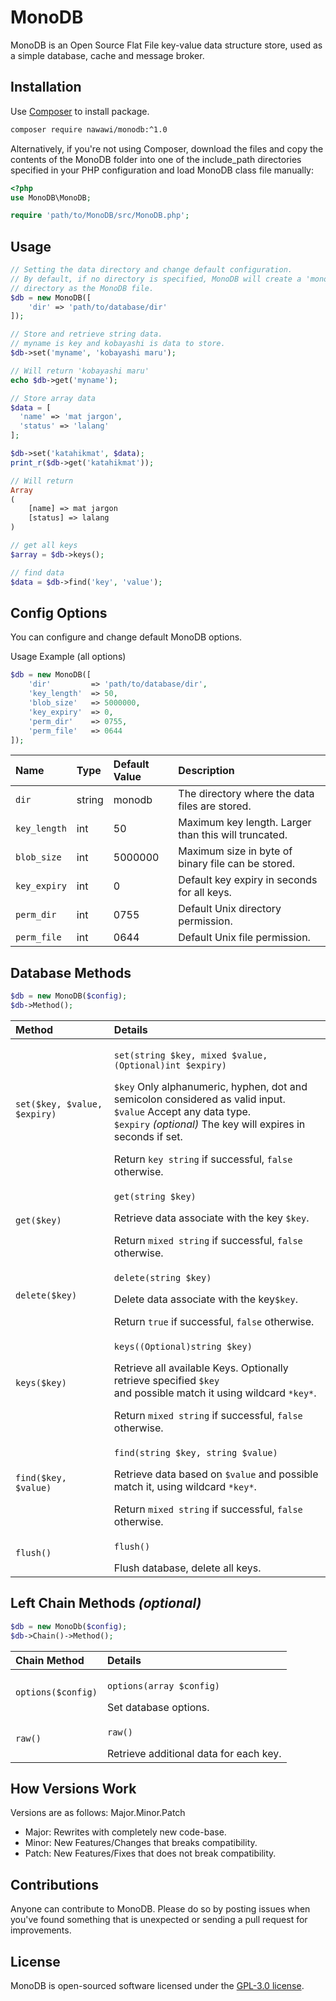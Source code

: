 # MonoDB
MonoDB is an Open Source Flat File key-value data structure store, used as a simple database, cache and message broker.

## Installation

Use [Composer](http://getcomposer.org/) to install package.

```sh
composer require nawawi/monodb:^1.0
```

Alternatively, if you're not using Composer, download the files and copy the contents of the MonoDB folder into one of the include_path directories specified in your PHP configuration and load MonoDB class file manually:

```php
<?php
use MonoDB\MonoDB;

require 'path/to/MonoDB/src/MonoDB.php';
```
## Usage

```php
// Setting the data directory and change default configuration.
// By default, if no directory is specified, MonoDB will create a 'monodb' directory in the same 
// directory as the MonoDB file.
$db = new MonoDB([
    'dir' => 'path/to/database/dir'
]);

// Store and retrieve string data.
// myname is key and kobayashi is data to store.
$db->set('myname', 'kobayashi maru');

// Will return 'kobayashi maru'
echo $db->get('myname');

// Store array data
$data = [
  'name' => 'mat jargon',
  'status' => 'lalang'
];

$db->set('katahikmat', $data);
print_r($db->get('katahikmat'));

// Will return
Array
(
    [name] => mat jargon
    [status] => lalang
)

// get all keys
$array = $db->keys();

// find data
$data = $db->find('key', 'value');
```

## Config Options

You can configure and change default MonoDB options.

Usage Example (all options)

```php
$db = new MonoDB([
    'dir'         => 'path/to/database/dir',
    'key_length'  => 50,
    'blob_size'   => 5000000,
    'key_expiry'  => 0,
    'perm_dir'    => 0755,
    'perm_file'   => 0644 
]);
```

Name | Type | Default Value | Description
:---|:---|:---|:---
`dir`           | string    | monodb              | The directory where the data files are stored.
`key_length`    | int       | 50                  | Maximum key length. Larger than this will truncated.
`blob_size`     | int       | 5000000             | Maximum size in byte of binary file can be stored.
`key_expiry`    | int       | 0                   | Default key expiry in seconds for all keys.
`perm_dir`      | int       | 0755                | Default Unix directory permission.
`perm_file`     | int       | 0644                | Default Unix file permission.


## Database Methods

```php
$db = new MonoDB($config);
$db->Method();
```

Method|Details
:---|:---
`set($key, $value, $expiry)`|<p>`set(string $key, mixed $value, (Optional)int $expiry)`</p><p>`$key` Only alphanumeric, hyphen, dot and semicolon considered as valid input.<br>`$value` Accept any data type.<br>`$expiry` *(optional)* The key will expires in seconds if set.</p>Return `key string` if successful, `false` otherwise.
`get($key)`|<p>`get(string $key)`</p><p>Retrieve data associate with the key `$key`.</p>Return `mixed string` if successful, `false` otherwise.
`delete($key)`|<p>`delete(string $key)`</p><p>Delete data associate with the key`$key`.</p>Return `true` if successful, `false` otherwise.
`keys($key)`|<p>`keys((Optional)string $key)`</p><p>Retrieve all available Keys. Optionally retrieve specified `$key` <br>and possible match it using wildcard `*key*`.</p>Return `mixed string` if successful, `false` otherwise.
`find($key, $value)`|<p>`find(string $key, string $value)`</p><p>Retrieve data based on `$value` and possible match it, using wildcard `*key*`.</p>Return `mixed string` if successful, `false` otherwise.
`flush()`|<p>`flush()`</p>Flush database, delete all keys.


## Left Chain Methods *(optional)*

```php
$db = new MonoDb($config);
$db->Chain()->Method();
```

Chain Method|Details
:---|:---
`options($config)`|<p>`options(array $config)`</p>Set database options.
`raw()`|<p>`raw()`</p>Retrieve additional data for each key.


## How Versions Work

Versions are as follows: Major.Minor.Patch

* Major: Rewrites with completely new code-base.
* Minor: New Features/Changes that breaks compatibility.
* Patch: New Features/Fixes that does not break compatibility.


## Contributions

Anyone can contribute to MonoDB. Please do so by posting issues when you've found something that is unexpected or sending a pull request for improvements.


## License

MonoDB is open-sourced software licensed under the [GPL-3.0 license](https://opensource.org/licenses/GPL-3.0).
